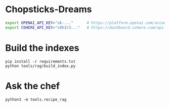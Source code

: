# Chopsticks-Dreams
```bash
export OPENAI_API_KEY="sk-..."      # https://platform.openai.com/account/api-keys
export COHERE_API_KEY="c0h3r3..."   # https://dashboard.cohere.com/api-keys
```
# Build the indexes
```
pip install -r requirements.txt
python tools/rag/build_index.py
```
# Ask the chef
```
python3 -m tools.recipe_rag
```
